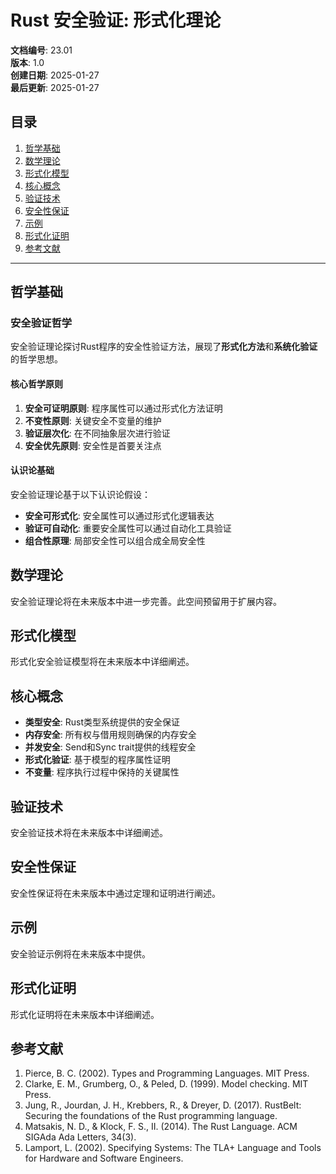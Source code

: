 # Rust 安全验证: 形式化理论

**文档编号**: 23.01  
**版本**: 1.0  
**创建日期**: 2025-01-27  
**最后更新**: 2025-01-27  

## 目录

1. [哲学基础](#哲学基础)
2. [数学理论](#数学理论)
3. [形式化模型](#形式化模型)
4. [核心概念](#核心概念)
5. [验证技术](#验证技术)
6. [安全性保证](#安全性保证)
7. [示例](#示例)
8. [形式化证明](#形式化证明)
9. [参考文献](#参考文献)

---

## 哲学基础

### 安全验证哲学

安全验证理论探讨Rust程序的安全性验证方法，展现了**形式化方法**和**系统化验证**的哲学思想。

#### 核心哲学原则

1. **安全可证明原则**: 程序属性可以通过形式化方法证明
2. **不变性原则**: 关键安全不变量的维护
3. **验证层次化**: 在不同抽象层次进行验证
4. **安全优先原则**: 安全性是首要关注点

#### 认识论基础

安全验证理论基于以下认识论假设：

- **安全可形式化**: 安全属性可以通过形式化逻辑表达
- **验证可自动化**: 重要安全属性可以通过自动化工具验证
- **组合性原理**: 局部安全性可以组合成全局安全性

## 数学理论

安全验证理论将在未来版本中进一步完善。此空间预留用于扩展内容。

## 形式化模型

形式化安全验证模型将在未来版本中详细阐述。

## 核心概念

- **类型安全**: Rust类型系统提供的安全保证
- **内存安全**: 所有权与借用规则确保的内存安全
- **并发安全**: Send和Sync trait提供的线程安全
- **形式化验证**: 基于模型的程序属性证明
- **不变量**: 程序执行过程中保持的关键属性

## 验证技术

安全验证技术将在未来版本中详细阐述。

## 安全性保证

安全性保证将在未来版本中通过定理和证明进行阐述。

## 示例

安全验证示例将在未来版本中提供。

## 形式化证明

形式化证明将在未来版本中详细阐述。

## 参考文献

1. Pierce, B. C. (2002). Types and Programming Languages. MIT Press.
2. Clarke, E. M., Grumberg, O., & Peled, D. (1999). Model checking. MIT Press.
3. Jung, R., Jourdan, J. H., Krebbers, R., & Dreyer, D. (2017). RustBelt: Securing the foundations of the Rust programming language.
4. Matsakis, N. D., & Klock, F. S., II. (2014). The Rust Language. ACM SIGAda Ada Letters, 34(3).
5. Lamport, L. (2002). Specifying Systems: The TLA+ Language and Tools for Hardware and Software Engineers. 